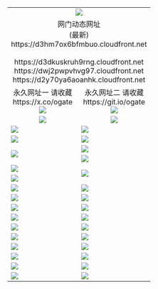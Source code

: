 ﻿<table>
  <tr></tr>
  <tr><td colspan=2 align=center><img src="https://d3hm7ox6bfmbuo.cloudfront.net/Up/oGate.jpg" /></td></tr>
  <tr><td colspan=2 align=center>网门动态网址<br/>(最新)
<br>https://d3hm7ox6bfmbuo.cloudfront.net
<br/>
<br>https://d3dkuskruh9rng.cloudfront.net
<br>https://dwj2pwpvhvg97.cloudfront.net
<br>https://d2y70ya6aoanhk.cloudfront.net
    </td>
  </tr>
  <tr>
    <td align=center>永久网址一 请收藏<br/>https://x.co/ogate<br><a href="https://d3hm7ox6bfmbuo.cloudfront.net/Up/0WMGDL1.png"><img src="https://d3hm7ox6bfmbuo.cloudfront.net/Up/0WMGD1.png" /></a></td>
    <td align=center>永久网址二 请收藏<br/>https://git.io/ogate<br><a href="https://d3hm7ox6bfmbuo.cloudfront.net/Up/0WMGDL2.png"><img src="https://d3hm7ox6bfmbuo.cloudfront.net/Up/0WMGD2.png" /></a></td>
  </tr>
  <tr>
    <td align=center><a href="https://d3hm7ox6bfmbuo.cloudfront.net/?from=github"><img src="https://d3hm7ox6bfmbuo.cloudfront.net/Up/0WMPG.jpg" /></a></td>
    <td align=center><a href="https://d3hm7ox6bfmbuo.cloudfront.net/ogUP.aspx?name=0oGate.apk&from=github"><img src="https://d3hm7ox6bfmbuo.cloudfront.net/Up/0WMAZ.jpg" /></a></td>
  </tr>
  <tr>
    <td><a href="https://d3hm7ox6bfmbuo.cloudfront.net/oNote.aspx?id=oGate&from=github" target="_blank"><img src="https://d3hm7ox6bfmbuo.cloudfront.net/Up/0WCYY.jpg" /></a></td>
    <td><a href="https://d3hm7ox6bfmbuo.cloudfront.net/oNote.aspx?id=oNote&from=github" target="_blank"><img src="https://d3hm7ox6bfmbuo.cloudfront.net/Up/0WZTT.jpg" /></a></td>
  </tr>
  <tr>
    <td><a href="https://d3hm7ox6bfmbuo.cloudfront.net/ogDY.aspx?from=github" target="_blank"><img src="https://d3hm7ox6bfmbuo.cloudfront.net/Up/DY.jpg"/></a></td>
    <td><a href="https://d3hm7ox6bfmbuo.cloudfront.net/ogST.aspx?from=github" target="_blank"><img src="https://d3hm7ox6bfmbuo.cloudfront.net/Up/ST.jpg"/></a></td>
  </tr>
  <tr>
    <td rowspan=2><a href="https://d3hm7ox6bfmbuo.cloudfront.net/ogUP.aspx?name=WJ.mp4&from=github" target="_blank"><img src="https://d3hm7ox6bfmbuo.cloudfront.net/Up/WJ.jpg" /></a></td>
    <td><a href="https://d3hm7ox6bfmbuo.cloudfront.net/ogUP.aspx?name=DKC.mp4&count=17&from=github" target="_blank"><img src="https://d3hm7ox6bfmbuo.cloudfront.net/Up/DKC.jpg" /></a></td> 
  </tr>
  <tr>
    <td><a href="https://d3hm7ox6bfmbuo.cloudfront.net/ogUP.aspx?name=LRWS.mp4&count=6B:16,5A:10,5B:35,4A:14,4B:19,3A:10,3B:26,2A:16,2B:21,1A:23,1B:29&from=github" target="_blank"><img src="https://d3hm7ox6bfmbuo.cloudfront.net/Up/LRWS.jpg" /></a></td>
  </tr>
  <tr>
    <td><a href="https://d3hm7ox6bfmbuo.cloudfront.net/ogUP.aspx?name=JQR.mp4&count=2&from=github" target="_blank"><img src="https://d3hm7ox6bfmbuo.cloudfront.net/Up/JQR.jpg" /></a></td>   
    <td rowspan=2><a href="https://d3hm7ox6bfmbuo.cloudfront.net/ogUP.aspx?name=JP.mp4&count=9&from=github" target="_blank"><img src="https://d3hm7ox6bfmbuo.cloudfront.net/Up/JP.jpg" /></td>
  </tr>
  <tr>
    <td><a href="https://d3hm7ox6bfmbuo.cloudfront.net/ogUP.aspx?name=ZSJ.mp4&count=16&from=github" target="_blank"><img src="https://d3hm7ox6bfmbuo.cloudfront.net/Up/ZSJ.jpg" /></a></td>
  </tr>
  <tr>
    <td><a href="https://d3hm7ox6bfmbuo.cloudfront.net/ogUP.aspx?name=SSZJ.mp4&count=7&current=2&from=github" target="_blank"><img src="https://d3hm7ox6bfmbuo.cloudfront.net/Up/SSZJ.jpg" /></a></td>
    <td><a href="https://d3hm7ox6bfmbuo.cloudfront.net/ogUP.aspx?name=WH.mp4&from=github" target="_blank"><img src="https://d3hm7ox6bfmbuo.cloudfront.net/Up/WH.jpg" /></a></td>
  </tr>
  <tr>
    <td><a href="https://d3hm7ox6bfmbuo.cloudfront.net/ogUP.aspx?name=XZJSZ.mp4&from=github" target="_blank"><img src="https://d3hm7ox6bfmbuo.cloudfront.net/Up/XZJSZ.jpg" /></a></td>
    <td><a href="https://d3hm7ox6bfmbuo.cloudfront.net/ogUP.aspx?name=XTFY.mp4&count=24&from=github" target="_blank"><img src="https://d3hm7ox6bfmbuo.cloudfront.net/Up/XTFY.jpg" /></a></td>
  </tr>
  <tr>
    <td><a href="https://d3hm7ox6bfmbuo.cloudfront.net/ogUP.aspx?name=4SQQ.mp4&count=06:13&current=06:13&from=github" target="_blank"><img src="https://d3hm7ox6bfmbuo.cloudfront.net/Up/4SQQ0.jpg" /></a></td>
    <td><a href="https://d3hm7ox6bfmbuo.cloudfront.net/ogUP.aspx?name=4SHQ.mp4&count=06:13&current=06:13&from=github" target="_blank"><img src="https://d3hm7ox6bfmbuo.cloudfront.net/Up/4SHQ0.jpg" /></a></td>
  </tr>
  <tr>
    <td><a href="https://d3hm7ox6bfmbuo.cloudfront.net/ogUP.aspx?name=4SZG.mp4&count=06:15&current=06:14&from=github" target="_blank"><img src="https://d3hm7ox6bfmbuo.cloudfront.net/Up/4SZG0.jpg" /></a></td>
    <td><a href="https://d3hm7ox6bfmbuo.cloudfront.net/ogUP.aspx?name=4SDJ.mp4&count=06:22&current=06:21&from=github" target="_blank"><img src="https://d3hm7ox6bfmbuo.cloudfront.net/Up/4SDJ0.jpg" /></a></td>
  </tr>
  <tr>
    <td><a href="https://d3hm7ox6bfmbuo.cloudfront.net/onUP.aspx?name=https://x.co/dtw99&from=github" target="_blank"><img src="https://d3hm7ox6bfmbuo.cloudfront.net/Up/0DTW.jpg"/></a></td>
    <td><a href="https://d3hm7ox6bfmbuo.cloudfront.net/onUP.aspx?name=https://d2ao90bsskjq20.cloudfront.net/acenter/&from=github" target="_blank"><img src="https://d3hm7ox6bfmbuo.cloudfront.net/Up/0TDW.jpg" /></a></td>
  </tr>
  <tr>
    <td><a href="https://d3hm7ox6bfmbuo.cloudfront.net/onUP.aspx?name=https://d3qz7yth5i2rae.cloudfront.net/gb/nsc413.htm&from=github" target="_blank"><img src="https://d3hm7ox6bfmbuo.cloudfront.net/Up/0DJY.jpg" /></a></td>
    <td><a href="https://d3hm7ox6bfmbuo.cloudfront.net/onUP.aspx?name=https://dgocdxv5343dc.cloudfront.net/xtr/gb/prog204.html&from=github" target="_blank"><img src="https://d3hm7ox6bfmbuo.cloudfront.net/Up/0XTR.jpg" /></a></td>
  </tr>
  <tr>
    <td><a href="https://d3hm7ox6bfmbuo.cloudfront.net/onUP.aspx?name=https://d7203y8eitivv.cloudfront.net&from=github" target="_blank"><img src="https://d3hm7ox6bfmbuo.cloudfront.net/Up/0MHW.jpg" /></a></td>
    <td><a href="https://d3hm7ox6bfmbuo.cloudfront.net/onUP.aspx?name=https://d38z1xzg5vtneh.cloudfront.net&from=github" target="_blank"><img src="https://d3hm7ox6bfmbuo.cloudfront.net/Up/0ZJW.jpg" /></a></td>
  </tr>
  <tr>
    <td><a href="https://d3hm7ox6bfmbuo.cloudfront.net/ogUP.aspx?name=FG.zip&from=github" target="_blank"><img src="https://d3hm7ox6bfmbuo.cloudfront.net/Up/FG.jpg" /></a></td>
    <td><a href="https://d3hm7ox6bfmbuo.cloudfront.net/ogUP.aspx?name=FGA.apk&from=github" target="_blank"><img src="https://d3hm7ox6bfmbuo.cloudfront.net/Up/FGA.jpg" /></a></td>
  </tr>
  <tr>
    <td><a href="https://d3hm7ox6bfmbuo.cloudfront.net/ogUP.aspx?name=U.zip&from=github" target="_blank"><img src="https://d3hm7ox6bfmbuo.cloudfront.net/Up/U.jpg" /></a></td>
    <td><a href="https://d3hm7ox6bfmbuo.cloudfront.net/ogUP.aspx?name=UA.apk&from=github" target="_blank"><img src="https://d3hm7ox6bfmbuo.cloudfront.net/Up/UA.jpg" /></a></td>
  </tr>
  <tr>
    <td><a href="https://d3hm7ox6bfmbuo.cloudfront.net/ogUP.aspx?name=0iPPOTV.zip&from=github" target="_blank"><img src="https://d3hm7ox6bfmbuo.cloudfront.net/Up/0iPPOTV.jpg" /></a></td>
    <td><a href="https://d3hm7ox6bfmbuo.cloudfront.net/ogUP.aspx?name=0iNTD.apk&from=github" target="_blank"><img src="https://d3hm7ox6bfmbuo.cloudfront.net/Up/0iNTD.jpg" /></a></td>
  </tr>
</table>
